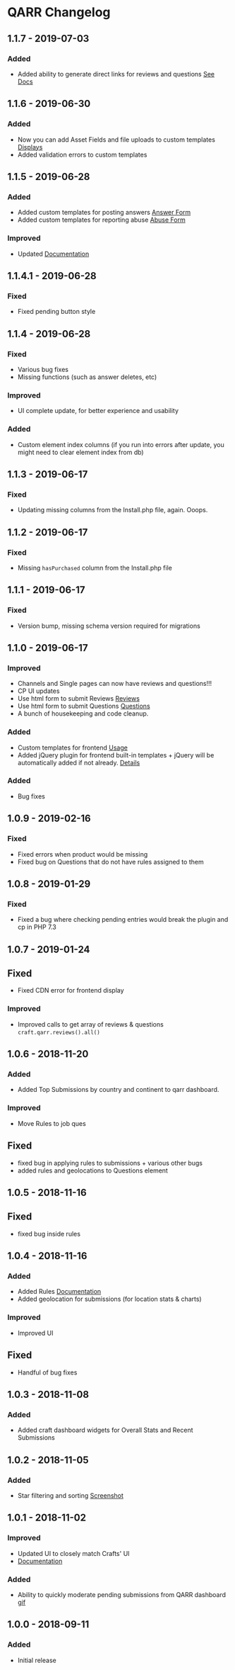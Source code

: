 # QARR Changelog

## 1.1.7 - 2019-07-03

### Added
- Added ability to generate direct links for reviews and questions [See Docs](https://docs.qarr.tools/campaigns/)


## 1.1.6 - 2019-06-30

### Added
- Now you can add Asset Fields and file uploads to custom templates [Displays](https://docs.qarr.tools/custom/displays/)
- Added validation errors to custom templates


## 1.1.5 - 2019-06-28

### Added
- Added custom templates for posting answers [Answer Form](https://docs.qarr.tools/custom/answers/) 
- Added custom templates for reporting abuse [Abuse Form](https://docs.qarr.tools/custom/abuse/) 

### Improved
- Updated [Documentation](https://docs.qarr.tools/) 

## 1.1.4.1 - 2019-06-28

### Fixed
- Fixed pending button style

## 1.1.4 - 2019-06-28

### Fixed
- Various bug fixes
- Missing functions (such as answer deletes, etc)

### Improved
- UI complete update, for better experience and usability

### Added
- Custom element index columns (if you run into errors after update, you might need to clear element index from db)


## 1.1.3 - 2019-06-17

### Fixed
- Updating missing columns from the Install.php file, again. Ooops.

## 1.1.2 - 2019-06-17

### Fixed
- Missing `hasPurchased` column from the Install.php file

## 1.1.1 - 2019-06-17

### Fixed
- Version bump, missing schema version required for migrations

## 1.1.0 - 2019-06-17

### Improved
- Channels and Single pages can now have reviews and questions!!!
- CP UI updates
- Use html form to submit Reviews [Reviews](https://docs.qarr.tools/custom/reviews) 
- Use html form to submit Questions [Questions](https://docs.qarr.tools/custom/questions)
- A bunch of housekeeping and code cleanup.

### Added
- Custom templates for frontend [Usage](https://docs.qarr.tools/custom/templates)
- Added jQuery plugin for frontend built-in templates + jQuery will be automatically added if not already. [Details](https://docs.qarr.tools/core/details)

### Added
- Bug fixes


## 1.0.9 - 2019-02-16

### Fixed
- Fixed errors when product would be missing
- Fixed bug on Questions that do not have rules assigned to them

## 1.0.8 - 2019-01-29

### Fixed
- Fixed a bug where checking pending entries would break the plugin and cp in PHP 7.3

## 1.0.7 - 2019-01-24

## Fixed
- Fixed CDN error for frontend display

### Improved
- Improved calls to get array of reviews & questions `craft.qarr.reviews().all()`

## 1.0.6 - 2018-11-20

### Added
- Added Top Submissions by country and continent to qarr dashboard.

### Improved
- Move Rules to job ques

## Fixed
- fixed bug in applying rules to submissions + various other bugs
- added rules and geolocations to Questions element


## 1.0.5 - 2018-11-16

## Fixed
- fixed bug inside rules 

## 1.0.4 - 2018-11-16

### Added
- Added Rules [Documentation](https://docs.qarr.tools/rules)
- Added geolocation for submissions (for location stats & charts)

### Improved
- Improved UI

## Fixed
- Handful of bug fixes

## 1.0.3 - 2018-11-08

### Added
- Added craft dashboard widgets for Overall Stats and Recent Submissions

## 1.0.2 - 2018-11-05

### Added
- Star filtering and sorting [Screenshot](https://s3-us-west-2.amazonaws.com/qarr/demos/filter-sorting.jpg)

## 1.0.1 - 2018-11-02

### Improved
- Updated UI to closely match Crafts' UI
- [Documentation](https://docs.qarr.tools)

### Added
- Ability to quickly moderate pending submissions from QARR dashboard [gif](https://s3-us-west-2.amazonaws.com/qarr/demos/quick-moderate.gif)

## 1.0.0 - 2018-09-11

### Added
- Initial release
